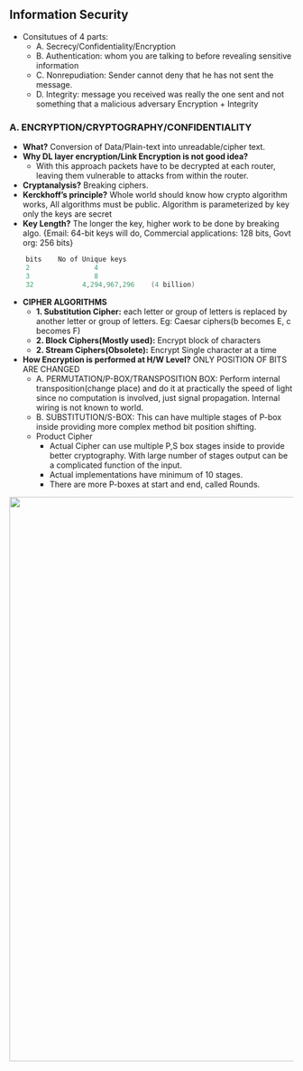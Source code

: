 ## Information Security
- Consitutues of 4 parts:
  - A. Secrecy/Confidentiality/Encryption
  - B. Authentication: whom you are talking to before revealing sensitive information
  - C. Nonrepudiation: Sender cannot deny that he has not sent the message.
  - D. Integrity: message you received was really the one sent and not something that a malicious adversary Encryption + Integrity
  
### A. ENCRYPTION/CRYPTOGRAPHY/CONFIDENTIALITY 
- **What?** Conversion of Data/Plain-text into unreadable/cipher text.
- **Why DL layer encryption/Link Encryption is not good idea?** 
  - With this approach packets have to be decrypted at each router, leaving them vulnerable to attacks from within the router.
- **Cryptanalysis?** Breaking ciphers. 
- **Kerckhoff’s principle?** Whole world should know how crypto algorithm works, All algorithms must be public. Algorithm is parameterized by key only the keys are secret
- **Key Length?** The longer the key, higher work to be done by breaking algo.    {Email: 64-bit keys will do, Commercial applications: 128 bits, Govt org: 256 bits}
```c
    bits    No of Unique keys
    2                4
    3                8
    32            4,294,967,296    (4 billion)
```
- **CIPHER ALGORITHMS**
  - **1. Substitution Cipher:** each letter or group of letters is replaced by another letter or group of letters. Eg: Caesar ciphers(b becomes E, c becomes F)
  - **2. Block Ciphers(Mostly used):** Encrypt block of characters        
  - **2. Stream Ciphers(Obsolete):** Encrypt Single character at a time
- **How Encryption is performed at H/W Level?** ONLY POSITION OF BITS ARE CHANGED
  - A. PERMUTATION/P-BOX/TRANSPOSITION BOX: Perform internal transposition(change place) and do it at practically the speed of light since no computation is involved, just signal propagation. Internal wiring is not known to world.
  - B. SUBSTITUTION/S-BOX: This can have multiple stages of P-box inside providing more complex method bit position shifting. 
  - Product Cipher
    - Actual Cipher can use multiple P,S box stages inside to provide better cryptography. With large number of stages output can be a complicated function of the input. 
    - Actual implementations have minimum of 10 stages.
    - There are more P-boxes at start and end, called Rounds.

<img src="https://i.ibb.co/548Kg1P/Encryption-at-hardware-level.png" width=1000 />
